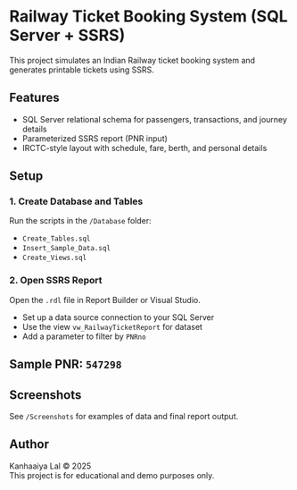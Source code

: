 
# Railway Ticket Booking System (SQL Server + SSRS)

This project simulates an Indian Railway ticket booking system and generates printable tickets using SSRS.

## Features
- SQL Server relational schema for passengers, transactions, and journey details
- Parameterized SSRS report (PNR input)
- IRCTC-style layout with schedule, fare, berth, and personal details

## Setup

### 1. Create Database and Tables
Run the scripts in the `/Database` folder:
- `Create_Tables.sql`
- `Insert_Sample_Data.sql`
- `Create_Views.sql`

### 2. Open SSRS Report
Open the `.rdl` file in Report Builder or Visual Studio.
- Set up a data source connection to your SQL Server
- Use the view `vw_RailwayTicketReport` for dataset
- Add a parameter to filter by `PNRno`

## Sample PNR: `547298`

## Screenshots
See `/Screenshots` for examples of data and final report output.

## Author
Kanhaaiya Lal  © 2025  
This project is for educational and demo purposes only.
